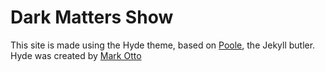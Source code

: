 # Dark Matters Show

This site is made using the Hyde theme, based on [Poole](http://getpoole.com), the Jekyll butler. Hyde was created by [Mark Otto](https://github.com/mdo)
